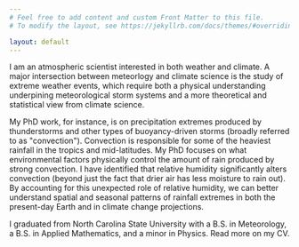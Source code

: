 ```yaml
---
# Feel free to add content and custom Front Matter to this file.
# To modify the layout, see https://jekyllrb.com/docs/themes/#overriding-theme-defaults

layout: default 
---
```


I am an atmospheric scientist interested in both weather and climate. A major intersection between meteorlogy and climate science is the study of extreme weather events, which require both a physical understanding underpining meteorological storm systems and a more theoretical and statistical view from climate science. 

My PhD work, for instance, is on precipitation extremes produced by thunderstorms and other types of buoyancy-driven storms (broadly referred to as "convection"). Convection is responsible for some of the heaviest rainfall in the tropics and mid-latitudes. My PhD focuses on what environmental factors physically control the amount of rain produced by strong convection. I have identified that relative humidity significantly alters convection (beyond just the fact that drier air has less moisture to rain out). By accounting for this unexpected role of relative humidity, we can better understand spatial and seasonal patterns of rainfall extremes in both the present-day Earth and in climate change projections.

I graduated from North Carolina State University with a B.S. in Meteorology, a B.S. in Applied Mathematics, and a minor in Physics. Read more on my CV. 
